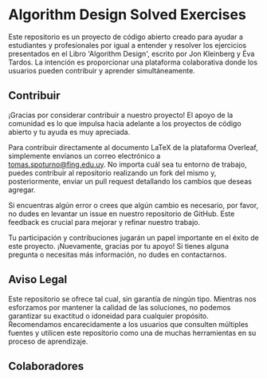 # Algorithm Design Solved Exercises
Este repositorio es un proyecto de código abierto creado para ayudar a estudiantes y profesionales por igual a entender y resolver los ejercicios presentados en el Libro 'Algorithm Design', escrito por Jon Kleinberg y Éva Tardos. La intención es proporcionar una plataforma colaborativa donde los usuarios pueden contribuir y aprender simultáneamente.

## Contribuir
¡Gracias por considerar contribuir a nuestro proyecto! El apoyo de la comunidad es lo que impulsa hacia adelante a los proyectos de código abierto y tu ayuda es muy apreciada.

Para contribuir directamente al documento LaTeX de la plataforma Overleaf, simplemente envíanos un correo electrónico a tomas.spoturno@fing.edu.uy. No importa cuál sea tu entorno de trabajo, puedes contribuir al repositorio realizando un fork del mismo y, posteriormente, enviar un pull request detallando los cambios que deseas agregar.

Si encuentras algún error o crees que algún cambio es necesario, por favor, no dudes en levantar un issue en nuestro repositorio de GitHub. Este feedback es crucial para mejorar y refinar nuestro trabajo.

Tu participación y contribuciones jugarán un papel importante en el éxito de este proyecto. ¡Nuevamente, gracias por tu apoyo! Si tienes alguna pregunta o necesitas más información, no dudes en contactarnos.

## Aviso Legal
Este repositorio se ofrece tal cual, sin garantía de ningún tipo. Mientras nos esforzamos por mantener la calidad de las soluciones, no podemos garantizar su exactitud o idoneidad para cualquier propósito. Recomendamos encarecidamente a los usuarios que consulten múltiples fuentes y utilicen este repositorio como una de muchas herramientas en su proceso de aprendizaje.

## Colaboradores

